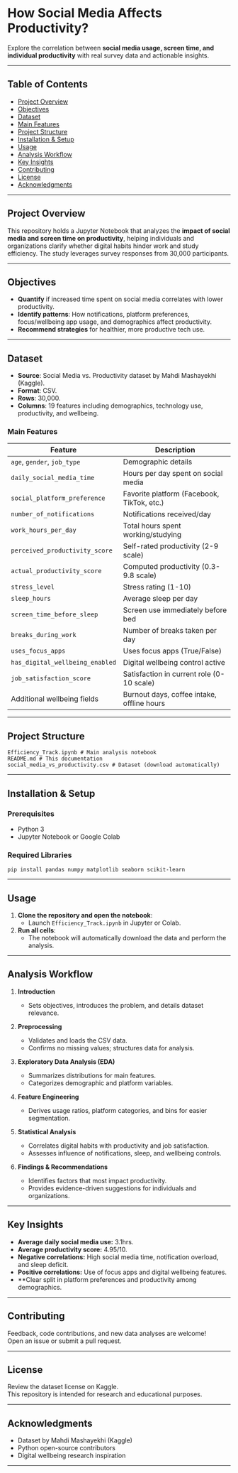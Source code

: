 # How Social Media Affects Productivity?

Explore the correlation between **social media usage, screen time, and individual productivity** with real survey data and actionable insights.

---

## Table of Contents

- [Project Overview](#project-overview)
- [Objectives](#objectives)
- [Dataset](#dataset)
- [Main Features](#main-features)
- [Project Structure](#project-structure)
- [Installation & Setup](#installation--setup)
- [Usage](#usage)
- [Analysis Workflow](#analysis-workflow)
- [Key Insights](#key-insights)
- [Contributing](#contributing)
- [License](#license)
- [Acknowledgments](#acknowledgments)

---

## Project Overview

This repository holds a Jupyter Notebook that analyzes the **impact of social media and screen time on productivity**, helping individuals and organizations clarify whether digital habits hinder work and study efficiency. The study leverages survey responses from 30,000 participants.

---

## Objectives

- **Quantify** if increased time spent on social media correlates with lower productivity.
- **Identify patterns**: How notifications, platform preferences, focus/wellbeing app usage, and demographics affect productivity.
- **Recommend strategies** for healthier, more productive tech use.

---

## Dataset

- **Source**: Social Media vs. Productivity dataset by Mahdi Mashayekhi (Kaggle).
- **Format**: CSV.
- **Rows**: 30,000.
- **Columns**: 19 features including demographics, technology use, productivity, and wellbeing.

### Main Features

| Feature                         | Description                                  |
|----------------------------------|----------------------------------------------|
| `age`, `gender`, `job_type`     | Demographic details                          |
| `daily_social_media_time`        | Hours per day spent on social media          |
| `social_platform_preference`     | Favorite platform (Facebook, TikTok, etc.)   |
| `number_of_notifications`        | Notifications received/day                   |
| `work_hours_per_day`             | Total hours spent working/studying           |
| `perceived_productivity_score`   | Self-rated productivity (2-9 scale)          |
| `actual_productivity_score`      | Computed productivity (0.3-9.8 scale)        |
| `stress_level`                   | Stress rating (1-10)                         |
| `sleep_hours`                    | Average sleep per day                        |
| `screen_time_before_sleep`       | Screen use immediately before bed            |
| `breaks_during_work`             | Number of breaks taken per day               |
| `uses_focus_apps`                | Uses focus apps (True/False)                 |
| `has_digital_wellbeing_enabled`  | Digital wellbeing control active             |
| `job_satisfaction_score`         | Satisfaction in current role (0-10 scale)    |
| Additional wellbeing fields      | Burnout days, coffee intake, offline hours   |

---

## Project Structure
```
Efficiency_Track.ipynb # Main analysis notebook
README.md # This documentation
social_media_vs_productivity.csv # Dataset (download automatically)
```
---

## Installation & Setup

### Prerequisites

- Python 3
- Jupyter Notebook or Google Colab

### Required Libraries
```
pip install pandas numpy matplotlib seaborn scikit-learn

```
---


## Usage

1. **Clone the repository and open the notebook**:
    - Launch `Efficiency_Track.ipynb` in Jupyter or Colab.
2. **Run all cells**:
    - The notebook will automatically download the data and perform the analysis.


---

## Analysis Workflow

1. **Introduction**
    - Sets objectives, introduces the problem, and details dataset relevance.

2. **Preprocessing**
    - Validates and loads the CSV data.
    - Confirms no missing values; structures data for analysis.

3. **Exploratory Data Analysis (EDA)**
    - Summarizes distributions for main features.
    - Categorizes demographic and platform variables.

4. **Feature Engineering**
    - Derives usage ratios, platform categories, and bins for easier segmentation.

5. **Statistical Analysis**
    - Correlates digital habits with productivity and job satisfaction.
    - Assesses influence of notifications, sleep, and wellbeing controls.

6. **Findings & Recommendations**
    - Identifies factors that most impact productivity.
    - Provides evidence-driven suggestions for individuals and organizations.

---

## Key Insights

- **Average daily social media use:** 3.1hrs.
- **Average productivity score:** 4.95/10.
- **Negative correlations:** High social media time, notification overload, and sleep deficit.
- **Positive correlations:** Use of focus apps and digital wellbeing features.
- **Clear split in platform preferences and productivity among demographics.

---

## Contributing

Feedback, code contributions, and new data analyses are welcome!  
Open an issue or submit a pull request.

---

## License

Review the dataset license on Kaggle.  
This repository is intended for research and educational purposes.

---

## Acknowledgments

- Dataset by Mahdi Mashayekhi (Kaggle)
- Python open-source contributors
- Digital wellbeing research inspiration

---
